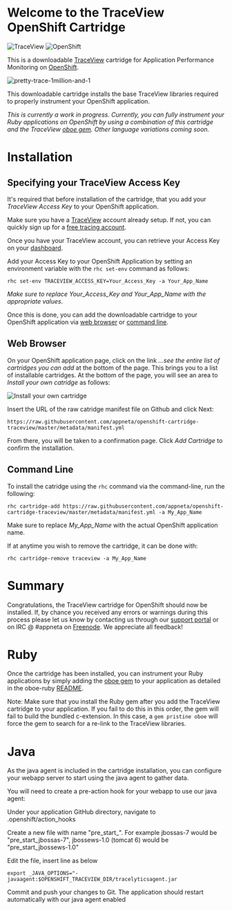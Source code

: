 # Welcome to the TraceView OpenShift Cartridge

![TraceView](https://s3.amazonaws.com/pglombardo/traceview-logo.png)
![OpenShift](https://s3.amazonaws.com/pglombardo/openshift-online-logo.png)

This is a downloadable [TraceView](http://www.appneta.com/products/traceview/) cartridge for 
Application Performance Monitoring on [OpenShift](https://www.openshift.com/).

![pretty-trace-1million-and-1](https://s3.amazonaws.com/pglombardo/pretty-trace-1million-and-2.png)

This downloadable cartridge installs the base TraceView libraries required to
properly instrument your OpenShift application.

_This is currently a work in progress.  Currently, you can fully instrument your
Ruby applications on OpenShift by using a combination of this cartridge and the TraceView
[oboe gem](https://github.com/appneta/oboe-ruby).  Other language variations coming
soon._

# Installation

## Specifying your TraceView Access Key

It's required that before installation of the cartridge, that you add your _TraceView Access Key_ to your OpenShift application.

Make sure you have a [TraceView](http://www.appneta.com/products/traceview/) account already setup.  If not, you can quickly sign up for a [free tracing account](http://www.appneta.com/products/traceview-free-account/).

Once you have your TraceView account, you can retrieve your Access Key on your [dashboard](https://login.tv.appneta.com/account/details).

Add your Access Key to your OpenShift Application by setting an environment variable with the `rhc set-env` command as follows:

    rhc set-env TRACEVIEW_ACCESS_KEY=Your_Access_Key -a Your_App_Name

_Make sure to replace Your_Access_Key and Your_App_Name with the appropriate values._

Once this is done, you can add the downloadable cartridge to your OpenShift application via [web browser](#web-browser) or [command line](#command-line).

## Web Browser

On your OpenShift application page, click on the link _...see the entire list of cartridges you can add_
at the bottom of the page.  This brings you to a list of installable cartridges.  At the bottom
of the page, you will see an area to _Install your own catridge_ as follows:

![Install your own cartridge](https://s3.amazonaws.com/pglombardo/openshift-install-your-own.png)

Insert the URL of the raw catridge manifest file on Github and click Next:

    https://raw.githubusercontent.com/appneta/openshift-cartridge-traceview/master/metadata/manifest.yml

From there, you will be taken to a confirmation page.  Click _Add Cartridge_ to confirm the installation.

## Command Line

To install the catridge using the `rhc` command via the command-line, run the following:

    rhc cartridge-add https://raw.githubusercontent.com/appneta/openshift-cartridge-traceview/master/metadata/manifest.yml -a My_App_Name

Make sure to replace _My_App_Name_ with the actual OpenShift application name.

If at anytime you wish to remove the cartridge, it can be done with:

    rhc cartridge-remove traceview -a My_App_Name

# Summary

Congratulations, the TraceView cartridge for OpenShift should now be installed.  If, by chance you received any errors
or warnings during this process please let us know by contacting us through our [support portal](https://support.tv.appneta.com/) or on IRC @ #appneta on [Freenode](http://freenode.net/).  We appreciate all feedback!

# Ruby

Once the cartridge has been installed, you can instrument your Ruby applications by simply adding the [oboe gem](https://github.com/appneta/oboe-ruby) to your application as detailed in the oboe-ruby [README](https://github.com/appneta/oboe-ruby/blob/master/README.md).

Note:  Make sure that you install the Ruby gem after you add the TraceView cartridge to your application.  If you
fail to do this in this order, the gem will fail to build the bundled c-extension.  In this case, a `gem pristine oboe`
will force the gem to search for a re-link to the TraceView libraries.

# Java

As the java agent is included in the cartridge installation, you can configure your webapp server to start using the java agent to gather data. 

You will need to create a pre-action hook for your webapp to use our java agent:

Under your application GitHub directory, navigate to .openshift/action_hooks

Create a new file with name "pre_start_<webapp cartridge>". For example jbossas-7 would be "pre_start_jbossas-7", jbossews-1.0 (tomcat 6) would be "pre_start_jbossews-1.0"

Edit the file, insert line as below
```
export _JAVA_OPTIONS="-javaagent:$OPENSHIFT_TRACEVIEW_DIR/tracelyticsagent.jar
```

Commit and push your changes to Git. The application should restart automatically with our java agent enabled